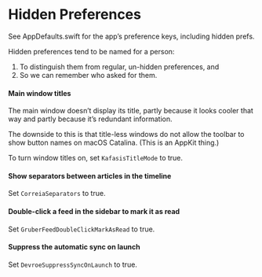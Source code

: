 # Hidden Preferences

See AppDefaults.swift for the app’s preference keys, including hidden prefs.

Hidden preferences tend to be named for a person:

1. To distinguish them from regular, un-hidden preferences, and
2. So we can remember who asked for them.

#### Main window titles

The main window doesn’t display its title, partly because it looks cooler that way and partly because it’s redundant information.

The downside to this is that title-less windows do not allow the toolbar to show button names on macOS Catalina. (This is an AppKit thing.)

To turn window titles on, set `KafasisTitleMode` to true.

#### Show separators between articles in the timeline

Set `CorreiaSeparators` to true.

#### Double-click a feed in the sidebar to mark it as read

Set `GruberFeedDoubleClickMarkAsRead` to true.

#### Suppress the automatic sync on launch

Set `DevroeSuppressSyncOnLaunch` to true.
